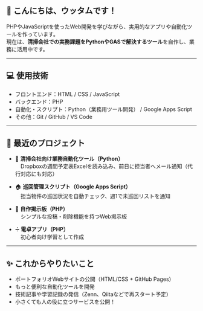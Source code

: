 ## 👋 こんにちは、ウッタムです！

PHPやJavaScriptを使ったWeb開発を学びながら、実用的なアプリや自動化ツールを作っています。  
現在は、**清掃会社での実務課題をPythonやGASで解決するツール**を自作し、業務に活用中です。

---

## 💻 使用技術

- フロントエンド：HTML / CSS / JavaScript  
- バックエンド：PHP  
- 自動化・スクリプト：Python（業務用ツール開発） / Google Apps Script  
- その他：Git / GitHub / VS Code  

---

## 📂 最近のプロジェクト

- 🧹 **清掃会社向け業務自動化ツール（Python）**  
　Dropboxの週間予定表Excelを読み込み、前日に担当者へメール通知（代行対応にも対応）

- 🏠 **巡回管理スクリプト（Google Apps Script）**  
　担当物件の巡回状況を自動チェック、週1で未巡回リストを通知

- 📝 **自作掲示板（PHP）**  
　シンプルな投稿・削除機能を持つWeb掲示板

- ➗ **電卓アプリ（PHP）**  
　初心者向け学習として作成

---

## ✨ これからやりたいこと

- ポートフォリオWebサイトの公開（HTML/CSS + GitHub Pages）
- もっと便利な自動化ツールを開発
- 技術記事や学習記録の発信（Zenn、Qiitaなどで再スタート予定）
- 小さくても人の役に立つサービスを公開！
